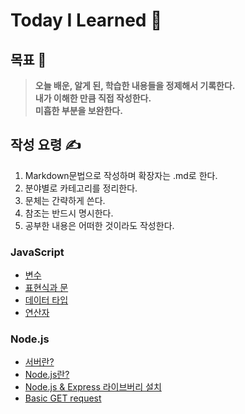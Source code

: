 # Today I Learned 📖
## 목표 🚩
>**오늘 배운, 알게 된, 학습한 내용들을 정제해서 기록한다.**  
>**내가 이해한 만큼 직접 작성한다.**  
>**미흡한 부분을 보완한다.**  

## 작성 요령 ✍️
1. Markdown문법으로 작성하며 확장자는 .md로 한다.
2. 분야별로 카테고리를 정리한다.
3. 문체는 간략하게 쓴다.  
4. 참조는 반드시 명시한다.  
5. 공부한 내용은 어떠한 것이라도 작성한다.

### JavaScript
- [변수](JavaScript/변수/README.md)
- [표현식과 문](JavaScript/표현식과%20문/README.md)
- [데이터 타입](JavaScript/데이터%20타입/README.md)
- [연산자](JavaScript/연산자/README.md)
### Node.js
- [서버란?](Node.js/서버란/README.md)
- [Node.js란?](Node.js/Node.js란/README.md)
- [Node.js & Express 라이브버리 설치](Node.js/Node.js%20%26%20Express%20라이브버리%20설치/README.md)
- [Basic GET request](Node.js/Basic%20GET%20request/README.md)
